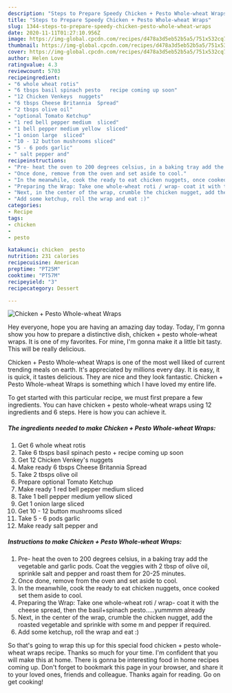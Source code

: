 ```yaml
---
description: "Steps to Prepare Speedy Chicken + Pesto Whole-wheat Wraps"
title: "Steps to Prepare Speedy Chicken + Pesto Whole-wheat Wraps"
slug: 1344-steps-to-prepare-speedy-chicken-pesto-whole-wheat-wraps
date: 2020-11-11T01:27:10.956Z
image: https://img-global.cpcdn.com/recipes/d478a3d5eb52b5a5/751x532cq70/chicken-pesto-whole-wheat-wraps-recipe-main-photo.jpg
thumbnail: https://img-global.cpcdn.com/recipes/d478a3d5eb52b5a5/751x532cq70/chicken-pesto-whole-wheat-wraps-recipe-main-photo.jpg
cover: https://img-global.cpcdn.com/recipes/d478a3d5eb52b5a5/751x532cq70/chicken-pesto-whole-wheat-wraps-recipe-main-photo.jpg
author: Helen Love
ratingvalue: 4.3
reviewcount: 5703
recipeingredient:
- "6 whole wheat rotis"
- "6 tbsps basil spinach pesto   recipe coming up soon"
- "12 Chicken Venkeys  nuggets"
- "6 tbsps Cheese Britannia  Spread"
- "2 tbsps olive oil"
- "optional Tomato Ketchup"
- "1 red bell pepper medium  sliced"
- "1 bell pepper medium yellow  sliced"
- "1 onion large  sliced"
- "10 - 12 button mushrooms sliced"
- "5 - 6 pods garlic"
- " salt pepper and"
recipeinstructions:
- "Pre- heat the oven to 200 degrees celsius, in a baking tray add the vegetable and garlic pods. Coat the veggies with 2 tbsp of olive oil, sprinkle salt and pepper and roast them for 20-25 minutes."
- "Once done, remove from the oven and set aside to cool."
- "In the meanwhile, cook the ready to eat chicken nuggets, once cooked set them aside to cool."
- "Preparing the Wrap: Take one whole-wheat roti / wrap- coat it with the cheese spread, then the basil+spinach pesto.....yummmm already"
- "Next, in the center of the wrap, crumble the chicken nugget, add the roasted vegetable and sprinkle with some m and pepper if required."
- "Add some ketchup, roll the wrap and eat :)"
categories:
- Recipe
tags:
- chicken
- 
- pesto

katakunci: chicken  pesto 
nutrition: 231 calories
recipecuisine: American
preptime: "PT25M"
cooktime: "PT57M"
recipeyield: "3"
recipecategory: Dessert

---
```



![Chicken + Pesto Whole-wheat Wraps](https://img-global.cpcdn.com/recipes/d478a3d5eb52b5a5/751x532cq70/chicken-pesto-whole-wheat-wraps-recipe-main-photo.jpg)

Hey everyone, hope you are having an amazing day today. Today, I'm gonna show you how to prepare a distinctive dish, chicken + pesto whole-wheat wraps. It is one of my favorites. For mine, I'm gonna make it a little bit tasty. This will be really delicious.



Chicken + Pesto Whole-wheat Wraps is one of the most well liked of current trending meals on earth. It's appreciated by millions every day. It is easy, it is quick, it tastes delicious. They are nice and they look fantastic. Chicken + Pesto Whole-wheat Wraps is something which I have loved my entire life.


To get started with this particular recipe, we must first prepare a few ingredients. You can have chicken + pesto whole-wheat wraps using 12 ingredients and 6 steps. Here is how you can achieve it.

<!--inarticleads1-->

##### The ingredients needed to make Chicken + Pesto Whole-wheat Wraps:

1. Get 6 whole wheat rotis
1. Take 6 tbsps basil spinach pesto +  recipe coming up soon
1. Get 12 Chicken Venkey&#39;s  nuggets
1. Make ready 6 tbsps Cheese Britannia  Spread
1. Take 2 tbsps olive oil
1. Prepare optional Tomato Ketchup
1. Make ready 1 red bell pepper medium  sliced
1. Take 1 bell pepper medium yellow  sliced
1. Get 1 onion large  sliced
1. Get 10 - 12 button mushrooms sliced
1. Take 5 - 6 pods garlic
1. Make ready  salt pepper and




<!--inarticleads2-->

##### Instructions to make Chicken + Pesto Whole-wheat Wraps:

1. Pre- heat the oven to 200 degrees celsius, in a baking tray add the vegetable and garlic pods. Coat the veggies with 2 tbsp of olive oil, sprinkle salt and pepper and roast them for 20-25 minutes.
1. Once done, remove from the oven and set aside to cool.
1. In the meanwhile, cook the ready to eat chicken nuggets, once cooked set them aside to cool.
1. Preparing the Wrap: Take one whole-wheat roti / wrap- coat it with the cheese spread, then the basil+spinach pesto.....yummmm already
1. Next, in the center of the wrap, crumble the chicken nugget, add the roasted vegetable and sprinkle with some m and pepper if required.
1. Add some ketchup, roll the wrap and eat :)




So that's going to wrap this up for this special food chicken + pesto whole-wheat wraps recipe. Thanks so much for your time. I'm confident that you will make this at home. There is gonna be interesting food in home recipes coming up. Don't forget to bookmark this page in your browser, and share it to your loved ones, friends and colleague. Thanks again for reading. Go on get cooking!
